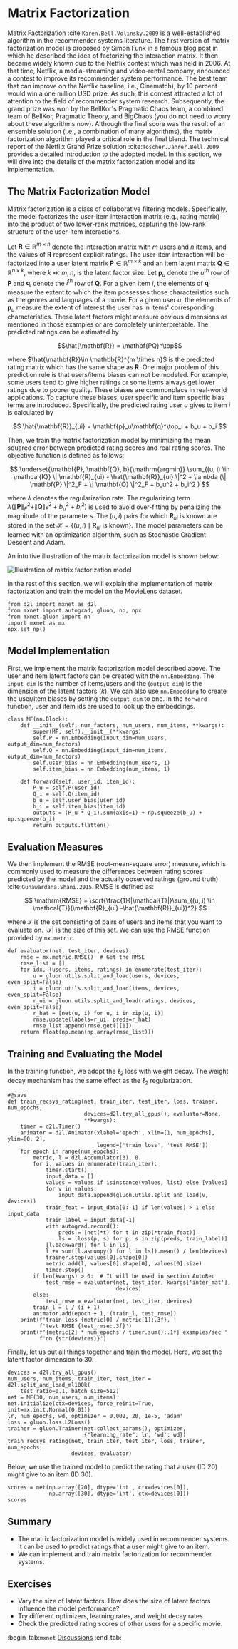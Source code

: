 # Matrix Factorization

Matrix Factorization :cite:`Koren.Bell.Volinsky.2009` is a well-established algorithm in the recommender systems literature. The first version of matrix factorization model is proposed by Simon Funk in a famous [blog
post](https://sifter.org/~simon/journal/20061211.html) in which he described the idea of factorizing the interaction matrix. It then became widely known due to the Netflix contest which was held in 2006. At that time, Netflix, a media-streaming and video-rental company, announced a contest to improve its recommender system performance. The best team that can improve on the Netflix baseline, i.e., Cinematch), by 10 percent would win a one million USD prize.  As such, this contest attracted
a lot of attention to the field of recommender system research. Subsequently, the grand prize was won by the BellKor's Pragmatic Chaos team, a combined team of BellKor, Pragmatic Theory, and BigChaos (you do not need to worry about these algorithms now). Although the final score was the result of an ensemble solution (i.e., a combination of many algorithms), the matrix factorization algorithm played a critical role in the final blend. The technical report of the Netflix Grand Prize solution :cite:`Toscher.Jahrer.Bell.2009` provides a detailed introduction to the adopted model. In this section, we will dive into the details of the matrix factorization model and its implementation.


## The Matrix Factorization Model

Matrix factorization is a class of collaborative filtering models. Specifically, the model factorizes the user-item interaction matrix (e.g., rating matrix) into the product of two lower-rank matrices, capturing the low-rank structure of the user-item interactions.

Let $\mathbf{R} \in \mathbb{R}^{m \times n}$ denote the interaction matrix with $m$ users and $n$ items, and the values of $\mathbf{R}$ represent explicit ratings. The user-item interaction will be factorized into a user latent matrix $\mathbf{P} \in \mathbb{R}^{m \times k}$ and an item latent matrix $\mathbf{Q} \in \mathbb{R}^{n \times k}$, where $k \ll m, n$, is the latent factor size. Let $\mathbf{p}_u$ denote the $u^\mathrm{th}$ row of $\mathbf{P}$ and $\mathbf{q}_i$ denote the $i^\mathrm{th}$ row of $\mathbf{Q}$.  For a given item $i$, the elements of $\mathbf{q}_i$ measure the extent to which the item possesses those characteristics such as the genres and languages of a movie. For a given user $u$, the elements of $\mathbf{p}_u$ measure the extent of interest the user has in items' corresponding characteristics. These latent factors might measure obvious dimensions as mentioned in those examples or are completely uninterpretable. The predicted ratings can be estimated by

$$\hat{\mathbf{R}} = \mathbf{PQ}^\top$$

where $\hat{\mathbf{R}}\in \mathbb{R}^{m \times n}$ is the predicted rating matrix which has the same shape as $\mathbf{R}$. One major problem of this prediction rule is that users/items biases can not be modeled. For example, some users tend to give higher ratings or some items always get lower ratings due to poorer quality. These biases are commonplace in real-world applications. To capture these biases, user specific and item specific bias terms are introduced. Specifically, the predicted rating user $u$ gives to item $i$ is calculated by

$$
\hat{\mathbf{R}}_{ui} = \mathbf{p}_u\mathbf{q}^\top_i + b_u + b_i
$$

Then, we train the matrix factorization model by minimizing the mean squared error between predicted rating scores and real rating scores.  The objective function is defined as follows:

$$
\underset{\mathbf{P}, \mathbf{Q}, b}{\mathrm{argmin}} \sum_{(u, i) \in \mathcal{K}} \| \mathbf{R}_{ui} -
\hat{\mathbf{R}}_{ui} \|^2 + \lambda (\| \mathbf{P} \|^2_F + \| \mathbf{Q}
\|^2_F + b_u^2 + b_i^2 )
$$

where $\lambda$ denotes the regularization rate. The regularizing term $\lambda (\| \mathbf{P} \|^2_F + \| \mathbf{Q}
\|^2_F + b_u^2 + b_i^2 )$ is used to avoid over-fitting by penalizing the magnitude of the parameters. The $(u, i)$ pairs for which $\mathbf{R}_{ui}$ is known are stored in the set
$\mathcal{K}=\{(u, i) \mid \mathbf{R}_{ui} \text{ is known}\}$. The model parameters can be learned with an optimization algorithm, such as Stochastic Gradient Descent and Adam.

An intuitive illustration of the matrix factorization model is shown below:

![Illustration of matrix factorization model](../img/rec-mf.svg)

In the rest of this section, we will explain the implementation of matrix factorization and train the model on the MovieLens dataset.

```{.python .input  n=2}
from d2l import mxnet as d2l
from mxnet import autograd, gluon, np, npx
from mxnet.gluon import nn
import mxnet as mx
npx.set_np()
```

## Model Implementation

First, we implement the matrix factorization model described above. The user and item latent factors can be created with the `nn.Embedding`. The `input_dim` is the number of items/users and the (`output_dim`) is the dimension of the latent factors ($k$).  We can also use `nn.Embedding` to create the user/item biases by setting the `output_dim` to one. In the `forward` function, user and item ids are used to look up the embeddings.

```{.python .input  n=4}
class MF(nn.Block):
    def __init__(self, num_factors, num_users, num_items, **kwargs):
        super(MF, self).__init__(**kwargs)
        self.P = nn.Embedding(input_dim=num_users, output_dim=num_factors)
        self.Q = nn.Embedding(input_dim=num_items, output_dim=num_factors)
        self.user_bias = nn.Embedding(num_users, 1)
        self.item_bias = nn.Embedding(num_items, 1)

    def forward(self, user_id, item_id):
        P_u = self.P(user_id)
        Q_i = self.Q(item_id)
        b_u = self.user_bias(user_id)
        b_i = self.item_bias(item_id)
        outputs = (P_u * Q_i).sum(axis=1) + np.squeeze(b_u) + np.squeeze(b_i)
        return outputs.flatten()
```

## Evaluation Measures

We then implement the RMSE (root-mean-square error) measure, which is commonly used to measure the differences between rating scores predicted by the model and the actually observed ratings (ground truth) :cite:`Gunawardana.Shani.2015`. RMSE is defined as:

$$
\mathrm{RMSE} = \sqrt{\frac{1}{|\mathcal{T}|}\sum_{(u, i) \in \mathcal{T}}(\mathbf{R}_{ui} -\hat{\mathbf{R}}_{ui})^2}
$$

where $\mathcal{T}$ is the set consisting of pairs of users and items that you want to evaluate on. $|\mathcal{T}|$ is the size of this set. We can use the RMSE function provided by `mx.metric`.

```{.python .input  n=3}
def evaluator(net, test_iter, devices):
    rmse = mx.metric.RMSE()  # Get the RMSE
    rmse_list = []
    for idx, (users, items, ratings) in enumerate(test_iter):
        u = gluon.utils.split_and_load(users, devices, even_split=False)
        i = gluon.utils.split_and_load(items, devices, even_split=False)
        r_ui = gluon.utils.split_and_load(ratings, devices, even_split=False)
        r_hat = [net(u, i) for u, i in zip(u, i)]
        rmse.update(labels=r_ui, preds=r_hat)
        rmse_list.append(rmse.get()[1])
    return float(np.mean(np.array(rmse_list)))
```

## Training and Evaluating the Model


In the training function, we adopt the $\ell_2$ loss with weight decay. The weight decay mechanism has the same effect as the $\ell_2$ regularization.

```{.python .input  n=4}
#@save
def train_recsys_rating(net, train_iter, test_iter, loss, trainer, num_epochs,
                        devices=d2l.try_all_gpus(), evaluator=None,
                        **kwargs):
    timer = d2l.Timer()
    animator = d2l.Animator(xlabel='epoch', xlim=[1, num_epochs], ylim=[0, 2],
                            legend=['train loss', 'test RMSE'])
    for epoch in range(num_epochs):
        metric, l = d2l.Accumulator(3), 0.
        for i, values in enumerate(train_iter):
            timer.start()
            input_data = []
            values = values if isinstance(values, list) else [values]
            for v in values:
                input_data.append(gluon.utils.split_and_load(v, devices))
            train_feat = input_data[0:-1] if len(values) > 1 else input_data
            train_label = input_data[-1]
            with autograd.record():
                preds = [net(*t) for t in zip(*train_feat)]
                ls = [loss(p, s) for p, s in zip(preds, train_label)]
            [l.backward() for l in ls]
            l += sum([l.asnumpy() for l in ls]).mean() / len(devices)
            trainer.step(values[0].shape[0])
            metric.add(l, values[0].shape[0], values[0].size)
            timer.stop()
        if len(kwargs) > 0:  # It will be used in section AutoRec
            test_rmse = evaluator(net, test_iter, kwargs['inter_mat'],
                                  devices)
        else:
            test_rmse = evaluator(net, test_iter, devices)
        train_l = l / (i + 1)
        animator.add(epoch + 1, (train_l, test_rmse))
    print(f'train loss {metric[0] / metric[1]:.3f}, '
          f'test RMSE {test_rmse:.3f}')
    print(f'{metric[2] * num_epochs / timer.sum():.1f} examples/sec '
          f'on {str(devices)}')
```

Finally, let us put all things together and train the model. Here, we set the latent factor dimension to 30.

```{.python .input  n=5}
devices = d2l.try_all_gpus()
num_users, num_items, train_iter, test_iter = d2l.split_and_load_ml100k(
    test_ratio=0.1, batch_size=512)
net = MF(30, num_users, num_items)
net.initialize(ctx=devices, force_reinit=True, init=mx.init.Normal(0.01))
lr, num_epochs, wd, optimizer = 0.002, 20, 1e-5, 'adam'
loss = gluon.loss.L2Loss()
trainer = gluon.Trainer(net.collect_params(), optimizer,
                        {"learning_rate": lr, 'wd': wd})
train_recsys_rating(net, train_iter, test_iter, loss, trainer, num_epochs,
                    devices, evaluator)
```

Below, we use the trained model to predict the rating that a user (ID 20) might give to an item (ID 30).

```{.python .input  n=6}
scores = net(np.array([20], dtype='int', ctx=devices[0]),
             np.array([30], dtype='int', ctx=devices[0]))
scores
```

## Summary

* The matrix factorization model is widely used in recommender systems.  It can be used to predict ratings that a user might give to an item.
* We can implement and train matrix factorization for recommender systems.


## Exercises

* Vary the size of latent factors. How does the size of latent factors influence the model performance?
* Try different optimizers, learning rates, and weight decay rates.
* Check the predicted rating scores of other users for a specific movie.


:begin_tab:`mxnet`
[Discussions](https://discuss.d2l.ai/t/400)
:end_tab:
